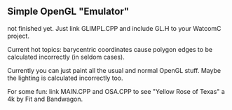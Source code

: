 ## Simple OpenGL "Emulator"

not finished yet. Just link GLIMPL.CPP and include GL.H to your WatcomC project.

Current hot topics: barycentric coordinates cause polygon edges to be calculated incorrectly (in seldom cases).

Currently you can just paint all the usual and normal OpenGL stuff. Maybe the lighting is calculated incorrectly too.

For some fun: link MAIN.CPP and OSA.CPP to see "Yellow Rose of Texas" a 4k by Fit and Bandwagon.
